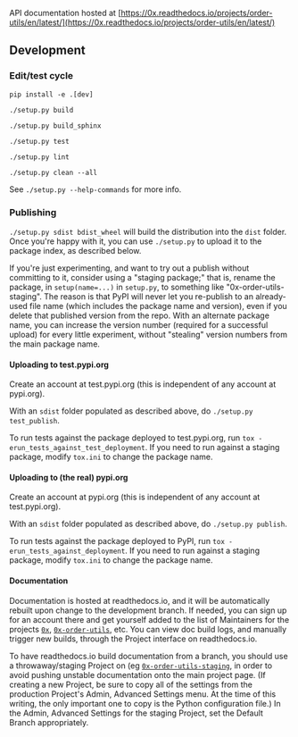 API documentation hosted at [https://0x.readthedocs.io/projects/order-utils/en/latest/](https://0x.readthedocs.io/projects/order-utils/en/latest/)

## Development

### Edit/test cycle

`pip install -e .[dev]`

`./setup.py build`

`./setup.py build_sphinx`

`./setup.py test`

`./setup.py lint`

`./setup.py clean --all`

See `./setup.py --help-commands` for more info.

### Publishing

`./setup.py sdist bdist_wheel` will build the distribution into the `dist` folder. Once you're happy with it, you can use `./setup.py` to upload it to the package index, as described below.

If you're just experimenting, and want to try out a publish without committing to it, consider using a "staging package;" that is, rename the package, in `setup(name=...)` in `setup.py`, to something like "0x-order-utils-staging". The reason is that PyPI will never let you re-publish to an already-used file name (which includes the package name and version), even if you delete that published version from the repo. With an alternate package name, you can increase the version number (required for a successful upload) for every little experiment, without "stealing" version numbers from the main package name.

#### Uploading to test.pypi.org

Create an account at test.pypi.org (this is independent of any account at pypi.org).

With an `sdist` folder populated as described above, do `./setup.py test_publish`.

To run tests against the package deployed to test.pypi.org, run `tox -erun_tests_against_test_deployment`. If you need to run against a staging package, modify `tox.ini` to change the package name.

#### Uploading to (the real) pypi.org

Create an account at pypi.org (this is independent of any account at test.pypi.org).

With an `sdist` folder populated as described above, do `./setup.py publish`.

To run tests against the package deployed to PyPI, run `tox -erun_tests_against_deployment`. If you need to run against a staging package, modify `tox.ini` to change the package name.

#### Documentation

Documentation is hosted at readthedocs.io, and it will be automatically rebuilt upon change to the development branch. If needed, you can sign up for an account there and get yourself added to the list of Maintainers for the projects [`0x`](https://readthedocs.org/projects/0x/), [`0x-order-utils`](https://readthedocs.org/projects/0x-order-utils/), etc. You can view doc build logs, and manually trigger new builds, through the Project interface on readthedocs.io.

To have readthedocs.io build documentation from a branch, you should use a throwaway/staging Project on (eg [`0x-order-utils-staging`](https://readthedocs.org/projects/0x-order-utils-staging/), in order to avoid pushing unstable documentation onto the main project page. (If creating a new Project, be sure to copy all of the settings from the production Project's Admin, Advanced Settings menu. At the time of this writing, the only important one to copy is the Python configuration file.) In the Admin, Advanced Settings for the staging Project, set the Default Branch appropriately.
